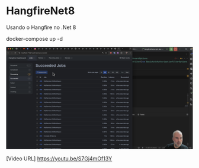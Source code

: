 # HangfireNet8
Usando o Hangfire no .Net 8

docker-compose up -d

![capa](capa.png)

[Video URL]
https://youtu.be/S7Gj4mOf13Y
